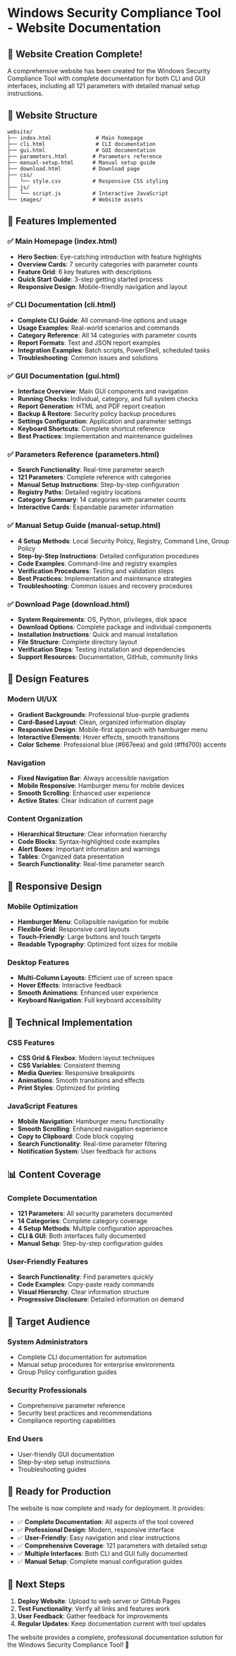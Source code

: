 # Windows Security Compliance Tool - Website Documentation

## 🎉 Website Creation Complete!

A comprehensive website has been created for the Windows Security Compliance Tool with complete documentation for both CLI and GUI interfaces, including all 121 parameters with detailed manual setup instructions.

## 📁 Website Structure

```
website/
├── index.html              # Main homepage
├── cli.html                # CLI documentation
├── gui.html                # GUI documentation  
├── parameters.html        # Parameters reference
├── manual-setup.html      # Manual setup guide
├── download.html          # Download page
├── css/
│   └── style.css          # Responsive CSS styling
├── js/
│   └── script.js          # Interactive JavaScript
└── images/                # Website assets
```

## 🚀 Features Implemented

### ✅ **Main Homepage (index.html)**
- **Hero Section**: Eye-catching introduction with feature highlights
- **Overview Cards**: 7 security categories with parameter counts
- **Feature Grid**: 6 key features with descriptions
- **Quick Start Guide**: 3-step getting started process
- **Responsive Design**: Mobile-friendly navigation and layout

### ✅ **CLI Documentation (cli.html)**
- **Complete CLI Guide**: All command-line options and usage
- **Usage Examples**: Real-world scenarios and commands
- **Category Reference**: All 14 categories with parameter counts
- **Report Formats**: Text and JSON report examples
- **Integration Examples**: Batch scripts, PowerShell, scheduled tasks
- **Troubleshooting**: Common issues and solutions

### ✅ **GUI Documentation (gui.html)**
- **Interface Overview**: Main GUI components and navigation
- **Running Checks**: Individual, category, and full system checks
- **Report Generation**: HTML and PDF report creation
- **Backup & Restore**: Security policy backup procedures
- **Settings Configuration**: Application and parameter settings
- **Keyboard Shortcuts**: Complete shortcut reference
- **Best Practices**: Implementation and maintenance guidelines

### ✅ **Parameters Reference (parameters.html)**
- **Search Functionality**: Real-time parameter search
- **121 Parameters**: Complete reference with categories
- **Manual Setup Instructions**: Step-by-step configuration
- **Registry Paths**: Detailed registry locations
- **Category Summary**: 14 categories with parameter counts
- **Interactive Cards**: Expandable parameter information

### ✅ **Manual Setup Guide (manual-setup.html)**
- **4 Setup Methods**: Local Security Policy, Registry, Command Line, Group Policy
- **Step-by-Step Instructions**: Detailed configuration procedures
- **Code Examples**: Command-line and registry examples
- **Verification Procedures**: Testing and validation steps
- **Best Practices**: Implementation and maintenance strategies
- **Troubleshooting**: Common issues and recovery procedures

### ✅ **Download Page (download.html)**
- **System Requirements**: OS, Python, privileges, disk space
- **Download Options**: Complete package and individual components
- **Installation Instructions**: Quick and manual installation
- **File Structure**: Complete directory layout
- **Verification Steps**: Testing installation and dependencies
- **Support Resources**: Documentation, GitHub, community links

## 🎨 **Design Features**

### **Modern UI/UX**
- **Gradient Backgrounds**: Professional blue-purple gradients
- **Card-Based Layout**: Clean, organized information display
- **Responsive Design**: Mobile-first approach with hamburger menu
- **Interactive Elements**: Hover effects, smooth transitions
- **Color Scheme**: Professional blue (#667eea) and gold (#ffd700) accents

### **Navigation**
- **Fixed Navigation Bar**: Always accessible navigation
- **Mobile Responsive**: Hamburger menu for mobile devices
- **Smooth Scrolling**: Enhanced user experience
- **Active States**: Clear indication of current page

### **Content Organization**
- **Hierarchical Structure**: Clear information hierarchy
- **Code Blocks**: Syntax-highlighted code examples
- **Alert Boxes**: Important information and warnings
- **Tables**: Organized data presentation
- **Search Functionality**: Real-time parameter search

## 📱 **Responsive Design**

### **Mobile Optimization**
- **Hamburger Menu**: Collapsible navigation for mobile
- **Flexible Grid**: Responsive card layouts
- **Touch-Friendly**: Large buttons and touch targets
- **Readable Typography**: Optimized font sizes for mobile

### **Desktop Features**
- **Multi-Column Layouts**: Efficient use of screen space
- **Hover Effects**: Interactive feedback
- **Smooth Animations**: Enhanced user experience
- **Keyboard Navigation**: Full keyboard accessibility

## 🔧 **Technical Implementation**

### **CSS Features**
- **CSS Grid & Flexbox**: Modern layout techniques
- **CSS Variables**: Consistent theming
- **Media Queries**: Responsive breakpoints
- **Animations**: Smooth transitions and effects
- **Print Styles**: Optimized for printing

### **JavaScript Features**
- **Mobile Navigation**: Hamburger menu functionality
- **Smooth Scrolling**: Enhanced navigation experience
- **Copy to Clipboard**: Code block copying
- **Search Functionality**: Real-time parameter filtering
- **Notification System**: User feedback for actions

## 📊 **Content Coverage**

### **Complete Documentation**
- **121 Parameters**: All security parameters documented
- **14 Categories**: Complete category coverage
- **4 Setup Methods**: Multiple configuration approaches
- **CLI & GUI**: Both interfaces fully documented
- **Manual Setup**: Step-by-step configuration guides

### **User-Friendly Features**
- **Search Functionality**: Find parameters quickly
- **Code Examples**: Copy-paste ready commands
- **Visual Hierarchy**: Clear information structure
- **Progressive Disclosure**: Detailed information on demand

## 🎯 **Target Audience**

### **System Administrators**
- Complete CLI documentation for automation
- Manual setup procedures for enterprise environments
- Group Policy configuration guides

### **Security Professionals**
- Comprehensive parameter reference
- Security best practices and recommendations
- Compliance reporting capabilities

### **End Users**
- User-friendly GUI documentation
- Step-by-step setup instructions
- Troubleshooting guides

## 🚀 **Ready for Production**

The website is now complete and ready for deployment. It provides:

- ✅ **Complete Documentation**: All aspects of the tool covered
- ✅ **Professional Design**: Modern, responsive interface
- ✅ **User-Friendly**: Easy navigation and clear instructions
- ✅ **Comprehensive Coverage**: 121 parameters with detailed setup
- ✅ **Multiple Interfaces**: Both CLI and GUI fully documented
- ✅ **Manual Setup**: Complete manual configuration guides

## 📝 **Next Steps**

1. **Deploy Website**: Upload to web server or GitHub Pages
2. **Test Functionality**: Verify all links and features work
3. **User Feedback**: Gather feedback for improvements
4. **Regular Updates**: Keep documentation current with tool updates

The website provides a complete, professional documentation solution for the Windows Security Compliance Tool! 🎉
